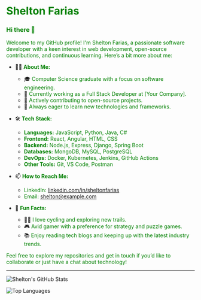 # <span style="color: green;">Shelton Farias</span>

### <span style="color: green;">Hi there 👋</span>

<span style="color: green;">Welcome to my GitHub profile! I'm Shelton Farias, a passionate software developer with a keen interest in web development, open-source contributions, and continuous learning. Here’s a bit more about me:</span>

- 🧑‍💻 **<span style="color: green;">About Me:</span>**
  - 🎓 <span style="color: green;">Computer Science graduate with a focus on software engineering.</span>
  - 💼 <span style="color: green;">Currently working as a Full Stack Developer at [Your Company].</span>
  - 🚀 <span style="color: green;">Actively contributing to open-source projects.</span>
  - 🌱 <span style="color: green;">Always eager to learn new technologies and frameworks.</span>

- 🛠 **<span style="color: green;">Tech Stack:</span>**
  - **<span style="color: green;">Languages:</span>** <span style="color: green;">JavaScript, Python, Java, C#</span>
  - **<span style="color: green;">Frontend:</span>** <span style="color: green;">React, Angular, HTML, CSS</span>
  - **<span style="color: green;">Backend:</span>** <span style="color: green;">Node.js, Express, Django, Spring Boot</span>
  - **<span style="color: green;">Databases:</span>** <span style="color: green;">MongoDB, MySQL, PostgreSQL</span>
  - **<span style="color: green;">DevOps:</span>** <span style="color: green;">Docker, Kubernetes, Jenkins, GitHub Actions</span>
  - **<span style="color: green;">Other Tools:</span>** <span style="color: green;">Git, VS Code, Postman</span>

- 📫 **<span style="color: green;">How to Reach Me:</span>**
  - <span style="color: green;">LinkedIn: [linkedin.com/in/sheltonfarias](https://www.linkedin.com/in/sheltonfarias)</span>
  - <span style="color: green;">Email: [shelton@example.com](mailto:shelton@example.com)</span>

- 🌟 **<span style="color: green;">Fun Facts:</span>**
  - 🚴‍♂️ <span style="color: green;">I love cycling and exploring new trails.</span>
  - 🎮 <span style="color: green;">Avid gamer with a preference for strategy and puzzle games.</span>
  - 📚 <span style="color: green;">Enjoy reading tech blogs and keeping up with the latest industry trends.</span>

<span style="color: green;">Feel free to explore my repositories and get in touch if you’d like to collaborate or just have a chat about technology!</span>

---

![Shelton's GitHub Stats](https://github-readme-stats.vercel.app/api?username=SheltonFarias&show_icons=true&theme=radical)

![Top Languages](https://github-readme-stats.vercel.app/api/top-langs/?username=SheltonFarias&layout=compact&theme=radical)
